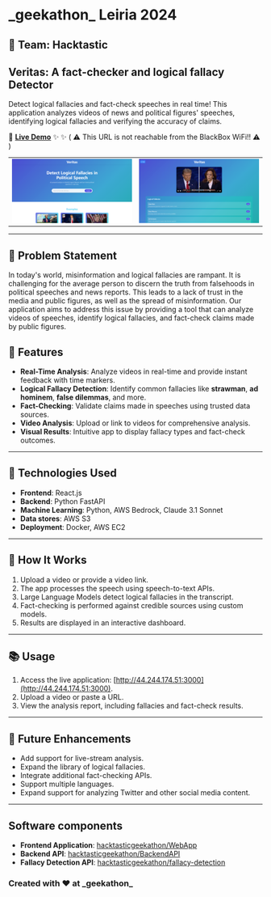 # \_geekathon\_ Leiria 2024

## 💪 Team: Hacktastic

## Veritas: A fact-checker and logical fallacy Detector

Detect logical fallacies and fact-check speeches in real time!
This application analyzes videos of news and political figures' speeches, identifying logical fallacies and verifying the accuracy of claims.

🚀 **[Live Demo](http://44.244.174.51:3000)** ✨ ✨ ( :warning: This URL is not reachable from the BlackBox WiFi!! :warning: )

|                                       |                                       |
| ------------------------------------- | ------------------------------------- |
| ![Screenshot 1](imgs/screenshot1.png) | ![Screenshot 2](imgs/screenshot2.png) |

---

## 🎯 Problem Statement

In today's world, misinformation and logical fallacies are rampant. It is challenging for the average person to discern the truth from falsehoods in political speeches and news reports. This leads to a lack of trust in the media and public figures, as well as the spread of misinformation. Our application aims to address this issue by providing a tool that can analyze videos of speeches, identify logical fallacies, and fact-check claims made by public figures.

## 🧠 Features

- **Real-Time Analysis**: Analyze videos in real-time and provide instant feedback with time markers.
- **Logical Fallacy Detection**: Identify common fallacies like **strawman**, **ad hominem**, **false dilemmas**, and more.
- **Fact-Checking**: Validate claims made in speeches using trusted data sources.
- **Video Analysis**: Upload or link to videos for comprehensive analysis.
- **Visual Results**: Intuitive app to display fallacy types and fact-check outcomes.

---

## 🔧 Technologies Used

- **Frontend**: React.js
- **Backend**: Python FastAPI
- **Machine Learning**: Python, AWS Bedrock, Claude 3.1 Sonnet
- **Data stores**: AWS S3
- **Deployment**: Docker, AWS EC2

---

## 🌟 How It Works

1. Upload a video or provide a video link.
2. The app processes the speech using speech-to-text APIs.
3. Large Language Models detect logical fallacies in the transcript.
4. Fact-checking is performed against credible sources using custom models.
5. Results are displayed in an interactive dashboard.

---

## 📚 Usage

1. Access the live application: [http://44.244.174.51:3000](http://44.244.174.51:3000).
2. Upload a video or paste a URL.
3. View the analysis report, including fallacies and fact-check results.

---

## 🚀 Future Enhancements

- Add support for live-stream analysis.
- Expand the library of logical fallacies.
- Integrate additional fact-checking APIs.
- Support multiple languages.
- Expand support for analyzing Twitter and other social media content.

---

## Software components

- **Frontend Application**: [hacktasticgeekathon/WebApp](https://github.com/hacktasticgeekathon/webapp)
- **Backend API**: [hacktasticgeekathon/BackendAPI](https://github.com/hacktasticgeekathon/backendapi)
- **Fallacy Detection API**: [hacktasticgeekathon/fallacy-detection](https://github.com/hacktasticgeekathon/fallacydetectionApi)

### Created with ❤️ at \_geekathon\_
